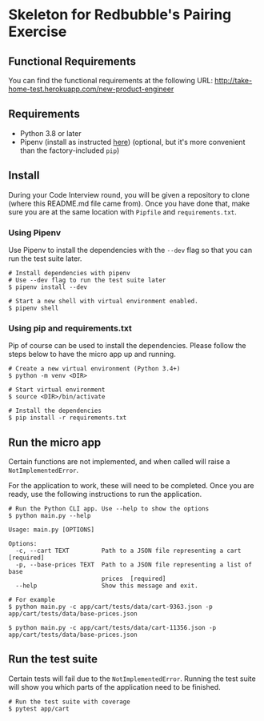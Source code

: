 # Skeleton for Redbubble's Pairing Exercise

## Functional Requirements

You can find the functional requirements at the following URL:
http://take-home-test.herokuapp.com/new-product-engineer

## Requirements

- Python 3.8 or later
- Pipenv (install as instructed [here](https://github.com/pypa/pipenv#installation))
(optional, but it's more convenient than the factory-included `pip`)

## Install

During your Code Interview round, you will be given a repository to clone
(where this README.md file came from). Once you have done that, make sure you
are at the same location with `Pipfile` and `requirements.txt`.

### Using Pipenv

Use Pipenv to install the dependencies with the `--dev` flag so that you can run
the test suite later.

```shell script
# Install dependencies with pipenv
# Use --dev flag to run the test suite later
$ pipenv install --dev

# Start a new shell with virtual environment enabled.
$ pipenv shell
```

### Using pip and requirements.txt

Pip of course can be used to install the dependencies. Please follow the steps
below to have the micro app up and running.

```shell script
# Create a new virtual environment (Python 3.4+)
$ python -m venv <DIR> 

# Start virtual environment
$ source <DIR>/bin/activate

# Install the dependencies
$ pip install -r requirements.txt
```

## Run the micro app

Certain functions are not implemented, and when called will raise a
`NotImplementedError`.

For the application to work, these will need to be completed. Once you are
ready, use the following instructions to run the application.

```shell script
# Run the Python CLI app. Use --help to show the options
$ python main.py --help

Usage: main.py [OPTIONS]

Options:
  -c, --cart TEXT         Path to a JSON file representing a cart  [required]
  -p, --base-prices TEXT  Path to a JSON file representing a list of base
                          prices  [required]
  --help                  Show this message and exit.

# For example
$ python main.py -c app/cart/tests/data/cart-9363.json -p app/cart/tests/data/base-prices.json

$ python main.py -c app/cart/tests/data/cart-11356.json -p app/cart/tests/data/base-prices.json
```

## Run the test suite

Certain tests will fail due to the `NotImplementedError`. Running the test suite
will show you which parts of the application need to be finished.

```shell script
# Run the test suite with coverage
$ pytest app/cart
```
